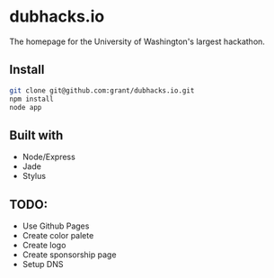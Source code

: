 # dubhacks.io

The homepage for the University of Washington's largest hackathon.

## Install
```bash
git clone git@github.com:grant/dubhacks.io.git
npm install
node app
```

## Built with
- Node/Express
- Jade
- Stylus

## TODO:
- Use Github Pages
- Create color palete
- Create logo
- Create sponsorship page
- Setup DNS
